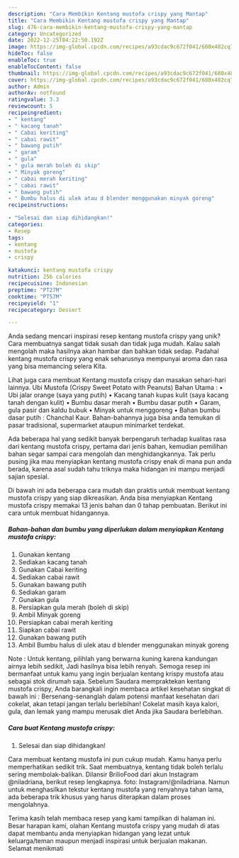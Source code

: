 ```yaml
---
description: "Cara Membikin Kentang mustofa crispy yang Mantap"
title: "Cara Membikin Kentang mustofa crispy yang Mantap"
slug: 476-cara-membikin-kentang-mustofa-crispy-yang-mantap
category: Uncategorized
date: 2022-12-25T04:22:50.192Z
image: https://img-global.cpcdn.com/recipes/a93cdac9c672f041/680x482cq70/kentang-mustofa-crispy-foto-resep-utama.jpg
hideToc: false
enableToc: true
enableTocContent: false
thumbnail: https://img-global.cpcdn.com/recipes/a93cdac9c672f041/680x482cq70/kentang-mustofa-crispy-foto-resep-utama.jpg
cover: https://img-global.cpcdn.com/recipes/a93cdac9c672f041/680x482cq70/kentang-mustofa-crispy-foto-resep-utama.jpg
author: Admin
authorAv: notfound
ratingvalue: 3.3
reviewcount: 5
recipeingredient:
- " kentang"
- " kacang tanah"
- " Cabai keriting"
- " cabai rawit"
- " bawang putih"
- " garam"
- " gula"
- " gula merah boleh di skip"
- " Minyak goreng"
- " cabai merah keriting"
- " cabai rawit"
- " bawang putih"
- " Bumbu halus di ulek atau d blender menggunakan minyak goreng"
recipeinstructions:

- "Selesai dan siap dihidangkan!"
categories:
- Resep
tags:
- kentang
- mustofa
- crispy

katakunci: kentang mustofa crispy 
nutrition: 256 calories
recipecuisine: Indonesian
preptime: "PT27M"
cooktime: "PT57M"
recipeyield: "1"
recipecategory: Dessert

---
```





Anda sedang mencari inspirasi resep kentang mustofa crispy yang unik? Cara membuatnya sangat tidak susah dan tidak juga mudah. Kalau salah mengolah maka hasilnya akan hambar dan bahkan tidak sedap. Padahal kentang mustofa crispy yang enak seharusnya mempunyai aroma dan rasa yang bisa memancing selera Kita.





Lihat juga cara membuat Kentang mustofa crispy dan masakan sehari-hari lainnya. Ubi Mustofa (Crispy Sweet Potato with Peanuts) Bahan Utama : • Ubi jalar orange (saya yang putih) • Kacang tanah kupas kulit (saya kacang tanah dengan kulit) • Bumbu dasar merah • Bumbu dasar putih • Garam, gula pasir dan kaldu bubuk • Minyak untuk menggoreng • Bahan bumbu dasar putih : Chanchal Kaur. Bahan-bahannya juga bisa anda temukan di pasar tradisional, supermarket ataupun minimarket terdekat.

Ada beberapa hal yang sedikit banyak berpengaruh terhadap kualitas rasa dari kentang mustofa crispy, pertama dari jenis bahan, kemudian pemilihan bahan segar sampai cara mengolah dan menghidangkannya. Tak perlu pusing jika mau menyiapkan kentang mustofa crispy enak di mana pun anda berada, karena asal sudah tahu triknya maka hidangan ini mampu menjadi sajian spesial.






Di bawah ini ada beberapa cara mudah dan praktis untuk membuat kentang mustofa crispy yang siap dikreasikan. Anda bisa menyiapkan Kentang mustofa crispy memakai 13 jenis bahan dan 0 tahap pembuatan. Berikut ini cara untuk membuat hidangannya.

<!--inarticleads1-->

##### Bahan-bahan dan bumbu yang diperlukan dalam menyiapkan Kentang mustofa crispy:

1. Gunakan  kentang
1. Sediakan  kacang tanah
1. Gunakan  Cabai keriting
1. Sediakan  cabai rawit
1. Gunakan  bawang putih
1. Sediakan  garam
1. Gunakan  gula
1. Persiapkan  gula merah (boleh di skip)
1. Ambil  Minyak goreng
1. Persiapkan  cabai merah keriting
1. Siapkan  cabai rawit
1. Gunakan  bawang putih
1. Ambil  Bumbu halus di ulek atau d blender menggunakan minyak goreng


Note : Untuk kentang, pilihlah yang berwarna kuning karena kandungan airnya lebih sedikit, Jadi hasilnya bisa lebih renyah. Semoga resep ini bermanfaat untuk kamu yang ingin berjualan kentang krispy mustofa atau sebagai stok dirumah saja. Sebelum Saudara mempraktekan kentang mustofa crispy, Anda barangkali ingin membaca artikel kesehatan singkat di bawah ini : Bersenang-senanglah dalam potensi manfaat kesehatan dari cokelat, akan tetapi jangan terlalu berlebihan! Cokelat masih kaya kalori, gula, dan lemak yang mampu merusak diet Anda jika Saudara berlebihan. 

<!--inarticleads2-->

##### Cara buat Kentang mustofa crispy:


1. Selesai dan siap dihidangkan!

Cara membuat kentang mustofa ini pun cukup mudah. Kamu hanya perlu memperhatikan sedikit trik. Saat membuatnya, kentang tidak boleh terlalu sering membolak-balikan. Dilansir BrilioFood dari akun Instagram @niladriana, berikut resep lengkapnya. foto: Instagram/@niladriana. Namun untuk menghasilkan tekstur kentang mustofa yang renyahnya tahan lama, ada beberapa trik khusus yang harus diterapkan dalam proses mengolahnya. 

Terima kasih telah membaca resep yang kami tampilkan di halaman ini. Besar harapan kami, olahan Kentang mustofa crispy yang mudah di atas dapat membantu anda menyiapkan hidangan yang lezat untuk keluarga/teman maupun menjadi inspirasi untuk berjualan makanan. Selamat menikmati
